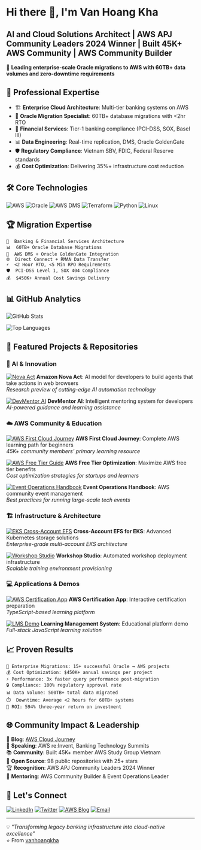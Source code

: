 # Hi there 👋, I'm Van Hoang Kha
## AI and Cloud Solutions Architect | AWS APJ Community Leaders 2024 Winner | Built 45K+ AWS Community | AWS Community Builder

🚀 **Leading enterprise-scale Oracle migrations to AWS with 60TB+ data volumes and zero-downtime requirements**

## 🎯 Professional Expertise
- 🏗️ **Enterprise Cloud Architecture**: Multi-tier banking systems on AWS
- 🔄 **Oracle Migration Specialist**: 60TB+ database migrations with <2hr RTO
- 🏦 **Financial Services**: Tier-1 banking compliance (PCI-DSS, SOX, Basel III)
- 📊 **Data Engineering**: Real-time replication, DMS, Oracle GoldenGate
- 🛡️ **Regulatory Compliance**: Vietnam SBV, FDIC, Federal Reserve standards
- 💰 **Cost Optimization**: Delivering 35%+ infrastructure cost reduction

## 🛠️ Core Technologies
![AWS](https://img.shields.io/badge/AWS-%23FF9900.svg?style=for-the-badge&logo=amazon-aws&logoColor=white)
![Oracle](https://img.shields.io/badge/Oracle-F80000?style=for-the-badge&logo=oracle&logoColor=white)
![AWS DMS](https://img.shields.io/badge/AWS%20DMS-FF9900?style=for-the-badge&logo=amazon-aws&logoColor=white)
![Terraform](https://img.shields.io/badge/terraform-%235835CC.svg?style=for-the-badge&logo=terraform&logoColor=white)
![Python](https://img.shields.io/badge/python-3670A0?style=for-the-badge&logo=python&logoColor=ffdd54)
![Linux](https://img.shields.io/badge/Linux-FCC624?style=for-the-badge&logo=linux&logoColor=black)

## 🏆 Migration Expertise
```
🏦  Banking & Financial Services Architecture
📊  60TB+ Oracle Database Migrations  
🔄  AWS DMS + Oracle GoldenGate Integration
🌐  Direct Connect + RMAN Data Transfer
⚡  <2 Hour RTO, <5 Min RPO Requirements
🛡️  PCI-DSS Level 1, SOX 404 Compliance
💰  $450K+ Annual Cost Savings Delivery
```

## 📊 GitHub Analytics
![GitHub Stats](https://github-readme-stats.vercel.app/api?username=vanhoangkha&show_icons=true&theme=github_dark&hide_border=true&bg_color=0D1117)

![Top Languages](https://github-readme-stats.vercel.app/api/top-langs/?username=vanhoangkha&layout=compact&theme=github_dark&hide_border=true&bg_color=0D1117)

## 🚀 Featured Projects & Repositories

### 🤖 AI & Innovation
[![Nova Act](https://img.shields.io/badge/🤖_Amazon_Nova_Act-Research_Preview-FF9900?style=for-the-badge)](https://github.com/vanhoangkha/nova-act)
**Amazon Nova Act**: AI model for developers to build agents that take actions in web browsers  
*Research preview of cutting-edge AI automation technology*

[![DevMentor AI](https://img.shields.io/badge/🧠_DevMentor_AI-AI_Mentoring-blue?style=for-the-badge)](https://github.com/vanhoangkha/DevMentor-AI)
**DevMentor AI**: Intelligent mentoring system for developers  
*AI-powered guidance and learning assistance*

### ☁️ AWS Community & Education
[![AWS First Cloud Journey](https://img.shields.io/badge/☁️_AWS_First_Cloud_Journey-12_⭐-FF9900?style=for-the-badge)](https://github.com/vanhoangkha/AWS-First-Cloud-Journey)
**AWS First Cloud Journey**: Complete AWS learning path for beginners  
*45K+ community members' primary learning resource*

[![AWS Free Tier Guide](https://img.shields.io/badge/💰_AWS_Free_Tier-7_⭐-green?style=for-the-badge)](https://github.com/vanhoangkha/AWS-Free-Tier)
**AWS Free Tier Optimization**: Maximize AWS free tier benefits  
*Cost optimization strategies for startups and learners*

[![Event Operations Handbook](https://img.shields.io/badge/📚_Event_Operations-4_⭐-orange?style=for-the-badge)](https://github.com/vanhoangkha/EVENT-OPERATIONS-HANDBOOK)
**Event Operations Handbook**: AWS community event management  
*Best practices for running large-scale tech events*

### 🏗️ Infrastructure & Architecture
[![EKS Cross-Account EFS](https://img.shields.io/badge/🔧_EKS_Cross_Account_EFS-1_⭐-blue?style=for-the-badge)](https://github.com/vanhoangkha/mount-amazon-efs-file-systems-cross-account-from-amazon-eks)
**Cross-Account EFS for EKS**: Advanced Kubernetes storage solutions  
*Enterprise-grade multi-account EKS architecture*

[![Workshop Studio](https://img.shields.io/badge/🎯_Workshop_Studio-Shell-yellow?style=for-the-badge)](https://github.com/vanhoangkha/workshop-studio)
**Workshop Studio**: Automated workshop deployment infrastructure  
*Scalable training environment provisioning*

### 💻 Applications & Demos
[![AWS Certification App](https://img.shields.io/badge/📱_AWS_Cert_App-TypeScript-blue?style=for-the-badge)](https://github.com/vanhoangkha/AWS-Certification-App)
**AWS Certification App**: Interactive certification preparation  
*TypeScript-based learning platform*

[![LMS Demo](https://img.shields.io/badge/🎓_LMS_Demo-JavaScript-yellow?style=for-the-badge)](https://github.com/vanhoangkha/LMS-sample-demo)
**Learning Management System**: Educational platform demo  
*Full-stack JavaScript learning solution*

## 📈 Proven Results
```
🏢 Enterprise Migrations: 15+ successful Oracle → AWS projects
💰 Cost Optimization: $450K+ annual savings per project
⚡ Performance: 3x faster query performance post-migration
🔒 Compliance: 100% regulatory approval rate
📊 Data Volume: 500TB+ total data migrated
⏱️  Downtime: Average <2 hours for 60TB+ systems
🚀 ROI: 594% three-year return on investment
```

## 🌐 Community Impact & Leadership
📝 **Blog**: [AWS Cloud Journey](https://cloudjourney.awsstudygroup.com)  
🎤 **Speaking**: AWS re:Invent, Banking Technology Summits  
📚 **Community**: Built 45K+ member AWS Study Group Vietnam  
📖 **Open Source**: 98 public repositories with 25+ stars  
🏆 **Recognition**: AWS APJ Community Leaders 2024 Winner  
🤝 **Mentoring**: AWS Community Builder & Event Operations Leader

## 🤝 Let's Connect
[![LinkedIn](https://img.shields.io/badge/LinkedIn-0077B5?style=for-the-badge&logo=linkedin&logoColor=white)](https://linkedin.com/in/vanhoangkha)
[![Twitter](https://img.shields.io/badge/Twitter-1DA1F2?style=for-the-badge&logo=twitter&logoColor=white)](https://twitter.com/WorkKhavan)
[![AWS Blog](https://img.shields.io/badge/AWS%20Blog-FF9900?style=for-the-badge&logo=amazon-aws&logoColor=white)](https://cloudjourney.awsstudygroup.com)
[![Email](https://img.shields.io/badge/Email-D14836?style=for-the-badge&logo=gmail&logoColor=white)](mailto:vanhoangkha@example.com)

---
💡 *"Transforming legacy banking infrastructure into cloud-native excellence"*  
⭐️ From [vanhoangkha](https://github.com/vanhoangkha)
